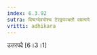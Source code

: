 ```yaml
---
index: 6.3.92
sutra: विष्वग्देवयोश्च टेरद्र्यञ्चतौ वप्रत्यये
vritti: adhikara
---
```


 उत्तरपदे [6।3।1] 